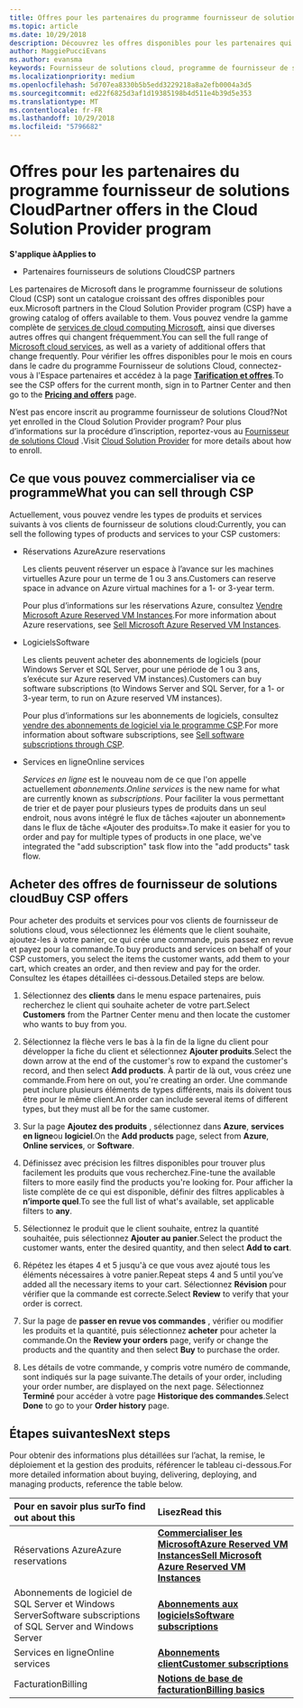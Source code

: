 ```yaml
---
title: Offres pour les partenaires du programme fournisseur de solutions Cloud | L’espace partenaires
ms.topic: article
ms.date: 10/29/2018
description: Découvrez les offres disponibles pour les partenaires qui vendent par l’intermédiaire du programme fournisseur de solutions Cloud.
author: MaggiePucciEvans
ms.author: evansma
keywords: Fournisseur de solutions cloud, programme de fournisseur de solutions cloud, CSP, ajouter un produit, vendre à des clients, offres de l’espace, offres de fournisseur de solutions cloud, services basés sur le Cloud, Azure, Office 365, Dynamics, partenaire fournisseur de solutions cloud, vente de solutions cloud, Azure RI, Azure reserved virtual machine instances, Azure réservations, aux services en ligne, logiciel d’abonnement, AHUB, SQL Server dans Azure, Windows Server sur Azure, abonnements client
ms.localizationpriority: medium
ms.openlocfilehash: 5d707ea8330b5b5edd3229218a8a2efb0004a3d5
ms.sourcegitcommit: ed22f6825d3af1d19385198b4d511e4b39d5e353
ms.translationtype: MT
ms.contentlocale: fr-FR
ms.lasthandoff: 10/29/2018
ms.locfileid: "5796682"
---
```

# <a name="partner-offers-in-the-cloud-solution-provider-program"></a><span data-ttu-id="429ee-104">Offres pour les partenaires du programme fournisseur de solutions Cloud</span><span class="sxs-lookup"><span data-stu-id="429ee-104">Partner offers in the Cloud Solution Provider program</span></span> 

**<span data-ttu-id="429ee-105">S'applique à</span><span class="sxs-lookup"><span data-stu-id="429ee-105">Applies to</span></span>**

-  <span data-ttu-id="429ee-106">Partenaires fournisseurs de solutions Cloud</span><span class="sxs-lookup"><span data-stu-id="429ee-106">CSP partners</span></span>

<span data-ttu-id="429ee-107">Les partenaires de Microsoft dans le programme fournisseur de solutions Cloud (CSP) sont un catalogue croissant des offres disponibles pour eux.</span><span class="sxs-lookup"><span data-stu-id="429ee-107">Microsoft partners in the Cloud Solution Provider program (CSP) have a growing catalog of offers available to them.</span></span> <span data-ttu-id="429ee-108">Vous pouvez vendre la gamme complète de [services de cloud computing Microsoft](https://partner.microsoft.com/cloud-solution-provider/products-and-services), ainsi que diverses autres offres qui changent fréquemment.</span><span class="sxs-lookup"><span data-stu-id="429ee-108">You can sell the full range of [Microsoft cloud services](https://partner.microsoft.com/cloud-solution-provider/products-and-services), as well as a variety of additional offers that change frequently.</span></span> <span data-ttu-id="429ee-109">Pour vérifier les offres disponibles pour le mois en cours dans le cadre du programme Fournisseur de solutions Cloud, connectez-vous à l'Espace partenaires et accédez à la page [**Tarification et offres**](https://partnercenter.microsoft.com/pcv/sales).</span><span class="sxs-lookup"><span data-stu-id="429ee-109">To see the CSP offers for the current month, sign in to Partner Center and then go to the [**Pricing and offers**](https://partnercenter.microsoft.com/pcv/sales) page.</span></span>  

<span data-ttu-id="429ee-110">N’est pas encore inscrit au programme fournisseur de solutions Cloud?</span><span class="sxs-lookup"><span data-stu-id="429ee-110">Not yet enrolled in the Cloud Solution Provider program?</span></span> <span data-ttu-id="429ee-111">Pour plus d’informations sur la procédure d’inscription, reportez-vous au [Fournisseur de solutions Cloud](https://partner.microsoft.com/cloud-solution-provider) .</span><span class="sxs-lookup"><span data-stu-id="429ee-111">Visit [Cloud Solution Provider](https://partner.microsoft.com/cloud-solution-provider) for more details about how to enroll.</span></span> 

## <a name="what-you-can-sell-through-csp"></a><span data-ttu-id="429ee-112">Ce que vous pouvez commercialiser via ce programme</span><span class="sxs-lookup"><span data-stu-id="429ee-112">What you can sell through CSP</span></span>

<span data-ttu-id="429ee-113">Actuellement, vous pouvez vendre les types de produits et services suivants à vos clients de fournisseur de solutions cloud:</span><span class="sxs-lookup"><span data-stu-id="429ee-113">Currently, you can sell the following types of products and services to your CSP customers:</span></span>

- <span data-ttu-id="429ee-114">Réservations Azure</span><span class="sxs-lookup"><span data-stu-id="429ee-114">Azure reservations</span></span><br> 

    <span data-ttu-id="429ee-115">Les clients peuvent réserver un espace à l’avance sur les machines virtuelles Azure pour un terme de 1 ou 3 ans.</span><span class="sxs-lookup"><span data-stu-id="429ee-115">Customers can reserve space in advance on Azure virtual machines for a 1- or 3-year term.</span></span><br>
    
    <span data-ttu-id="429ee-116">Pour plus d’informations sur les réservations Azure, consultez [Vendre Microsoft Azure Reserved VM Instances](azure-reservations.md).</span><span class="sxs-lookup"><span data-stu-id="429ee-116">For more information about Azure reservations, see [Sell Microsoft Azure Reserved VM Instances](azure-reservations.md).</span></span>

- <span data-ttu-id="429ee-117">Logiciels</span><span class="sxs-lookup"><span data-stu-id="429ee-117">Software</span></span><br>

    <span data-ttu-id="429ee-118">Les clients peuvent acheter des abonnements de logiciels (pour Windows Server et SQL Server, pour une période de 1 ou 3 ans, s’exécute sur Azure reserved VM instances).</span><span class="sxs-lookup"><span data-stu-id="429ee-118">Customers can buy software subscriptions (to Windows Server and SQL Server, for a 1- or 3-year term, to run on Azure reserved VM instances).</span></span><br>
 
  <span data-ttu-id="429ee-119">Pour plus d’informations sur les abonnements de logiciels, consultez [vendre des abonnements de logiciel via le programme CSP](csp-software-subscriptions.md).</span><span class="sxs-lookup"><span data-stu-id="429ee-119">For more information about software subscriptions, see [Sell software subscriptions through CSP](csp-software-subscriptions.md).</span></span>  

- <span data-ttu-id="429ee-120">Services en ligne</span><span class="sxs-lookup"><span data-stu-id="429ee-120">Online services</span></span><br>

     <span data-ttu-id="429ee-121">*Services en ligne* est le nouveau nom de ce que l'on appelle actuellement *abonnements*.</span><span class="sxs-lookup"><span data-stu-id="429ee-121">*Online services* is the new name for what are currently known as *subscriptions*.</span></span> <span data-ttu-id="429ee-122">Pour faciliter la vous permettant de trier et de payer pour plusieurs types de produits dans un seul endroit, nous avons intégré le flux de tâches «ajouter un abonnement» dans le flux de tâche «Ajouter des produits».</span><span class="sxs-lookup"><span data-stu-id="429ee-122">To make it easier for you to order and pay for multiple types of products in one place, we've integrated the "add subscription" task flow into the "add products" task flow.</span></span> 

## <a name="buy-csp-offers"></a><span data-ttu-id="429ee-123">Acheter des offres de fournisseur de solutions cloud</span><span class="sxs-lookup"><span data-stu-id="429ee-123">Buy CSP offers</span></span>

<span data-ttu-id="429ee-124">Pour acheter des produits et services pour vos clients de fournisseur de solutions cloud, vous sélectionnez les éléments que le client souhaite, ajoutez-les à votre panier, ce qui crée une commande, puis passez en revue et payez pour la commande.</span><span class="sxs-lookup"><span data-stu-id="429ee-124">To buy products and services on behalf of your CSP customers, you select the items the customer wants, add them to your cart, which creates an order, and then review and pay for the order.</span></span> <span data-ttu-id="429ee-125">Consultez les étapes détaillées ci-dessous.</span><span class="sxs-lookup"><span data-stu-id="429ee-125">Detailed steps are below.</span></span>

1. <span data-ttu-id="429ee-126">Sélectionnez des **clients** dans le menu espace partenaires, puis recherchez le client qui souhaite acheter de votre part.</span><span class="sxs-lookup"><span data-stu-id="429ee-126">Select **Customers** from the Partner Center menu and then locate the customer who wants to buy from you.</span></span> 

2. <span data-ttu-id="429ee-127">Sélectionnez la flèche vers le bas à la fin de la ligne du client pour développer la fiche du client et sélectionnez **Ajouter produits**.</span><span class="sxs-lookup"><span data-stu-id="429ee-127">Select the down arrow at the end of the customer's row to expand the customer's record, and then select **Add products**.</span></span> <span data-ttu-id="429ee-128">À partir de là out, vous créez une commande.</span><span class="sxs-lookup"><span data-stu-id="429ee-128">From here on out, you're creating an order.</span></span> <span data-ttu-id="429ee-129">Une commande peut inclure plusieurs éléments de types différents, mais ils doivent tous être pour le même client.</span><span class="sxs-lookup"><span data-stu-id="429ee-129">An order can include several items of different types, but they must all be for the same customer.</span></span>

3. <span data-ttu-id="429ee-130">Sur la page **Ajoutez des produits** , sélectionnez dans **Azure**, **services en ligne**ou **logiciel**.</span><span class="sxs-lookup"><span data-stu-id="429ee-130">On the **Add products** page, select from **Azure**, **Online services**, or **Software**.</span></span>

4. <span data-ttu-id="429ee-131">Définissez avec précision les filtres disponibles pour trouver plus facilement les produits que vous recherchez.</span><span class="sxs-lookup"><span data-stu-id="429ee-131">Fine-tune the available filters to more easily find the products you're looking for.</span></span> <span data-ttu-id="429ee-132">Pour afficher la liste complète de ce qui est disponible, définir des filtres applicables à **n’importe quel**.</span><span class="sxs-lookup"><span data-stu-id="429ee-132">To see the full list of what's available, set applicable filters to **any**.</span></span> 

5. <span data-ttu-id="429ee-133">Sélectionnez le produit que le client souhaite, entrez la quantité souhaitée, puis sélectionnez **Ajouter au panier**.</span><span class="sxs-lookup"><span data-stu-id="429ee-133">Select the product the customer wants, enter the desired quantity, and then select **Add to cart**.</span></span>

6. <span data-ttu-id="429ee-134">Répétez les étapes 4 et 5 jusqu'à ce que vous avez ajouté tous les éléments nécessaires à votre panier.</span><span class="sxs-lookup"><span data-stu-id="429ee-134">Repeat steps 4 and 5 until you’ve added all the necessary items to your cart.</span></span> <span data-ttu-id="429ee-135">Sélectionnez **Révision** pour vérifier que la commande est correcte.</span><span class="sxs-lookup"><span data-stu-id="429ee-135">Select **Review** to verify that your order is correct.</span></span>  

7. <span data-ttu-id="429ee-136">Sur la page de **passer en revue vos commandes** , vérifier ou modifier les produits et la quantité, puis sélectionnez **acheter** pour acheter la commande.</span><span class="sxs-lookup"><span data-stu-id="429ee-136">On the **Review your orders** page, verify or change the products and the quantity and then select **Buy** to purchase the order.</span></span> 

8. <span data-ttu-id="429ee-137">Les détails de votre commande, y compris votre numéro de commande, sont indiqués sur la page suivante.</span><span class="sxs-lookup"><span data-stu-id="429ee-137">The details of your order, including your order number, are displayed on the next page.</span></span> <span data-ttu-id="429ee-138">Sélectionnez **Terminé** pour accéder à votre page **Historique des commandes**.</span><span class="sxs-lookup"><span data-stu-id="429ee-138">Select **Done** to go to your **Order history** page.</span></span> 


## <a name="next-steps"></a><span data-ttu-id="429ee-139">Étapes suivantes</span><span class="sxs-lookup"><span data-stu-id="429ee-139">Next steps</span></span>

<span data-ttu-id="429ee-140">Pour obtenir des informations plus détaillées sur l’achat, la remise, le déploiement et la gestion des produits, référencer le tableau ci-dessous.</span><span class="sxs-lookup"><span data-stu-id="429ee-140">For more detailed information about buying, delivering, deploying, and managing products, reference the table below.</span></span>

|**<span data-ttu-id="429ee-141">Pour en savoir plus sur</span><span class="sxs-lookup"><span data-stu-id="429ee-141">To find out about this</span></span>**   |**<span data-ttu-id="429ee-142">Lisez</span><span class="sxs-lookup"><span data-stu-id="429ee-142">Read this</span></span>**   |
|:---------------------------|:--------------------|
|<span data-ttu-id="429ee-143">Réservations Azure</span><span class="sxs-lookup"><span data-stu-id="429ee-143">Azure reservations</span></span> |[**<span data-ttu-id="429ee-144">Commercialiser les MicrosoftAzure Reserved VM Instances</span><span class="sxs-lookup"><span data-stu-id="429ee-144">Sell Microsoft Azure Reserved VM Instances</span></span>**]( https://docs.microsoft.com/en-us/partner-center/azure-reservations) |
|<span data-ttu-id="429ee-145">Abonnements de logiciel de SQL Server et Windows Server</span><span class="sxs-lookup"><span data-stu-id="429ee-145">Software subscriptions of SQL Server and Windows Server</span></span> |[**<span data-ttu-id="429ee-146">Abonnements aux logiciels</span><span class="sxs-lookup"><span data-stu-id="429ee-146">Software subscriptions</span></span>**]( https://docs.microsoft.com/en-us/partner-center/csp-software-subscriptions) |
|<span data-ttu-id="429ee-147">Services en ligne</span><span class="sxs-lookup"><span data-stu-id="429ee-147">Online services</span></span> |[**<span data-ttu-id="429ee-148">Abonnements client</span><span class="sxs-lookup"><span data-stu-id="429ee-148">Customer subscriptions</span></span>**](https://docs.microsoft.com/en-us/partner-center/customer-subscriptions) |
|<span data-ttu-id="429ee-149">Facturation</span><span class="sxs-lookup"><span data-stu-id="429ee-149">Billing</span></span> |[**<span data-ttu-id="429ee-150">Notions de base de facturation</span><span class="sxs-lookup"><span data-stu-id="429ee-150">Billing basics</span></span>**]( https://docs.microsoft.com/en-us/partner-center/billing-basics) |

